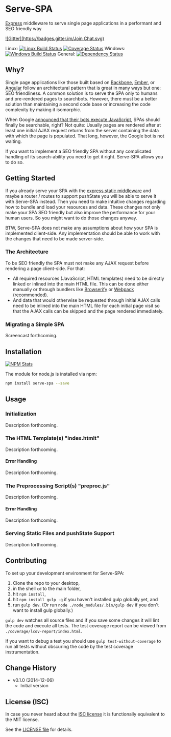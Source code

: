 # Serve-SPA

[Express](http://expressjs.com) middleware to serve single page applications in a performant and SEO friendly way

[![Gitter](https://badges.gitter.im/Join Chat.svg)](https://gitter.im/analog-nico/serve-spa?utm_source=badge&utm_medium=badge&utm_campaign=pr-badge&utm_content=badge)

Linux: [![Linux Build Status](https://travis-ci.org/analog-nico/serve-spa.svg?branch=master)](https://travis-ci.org/analog-nico/serve-spa) [![Coverage Status](https://coveralls.io/repos/analog-nico/serve-spa/badge.png)](https://coveralls.io/r/analog-nico/serve-spa?branch=master) Windows: [![Windows Build Status](https://ci.appveyor.com/api/projects/status/b6ps2l9im3rr6eqh/branch/master?svg=true)](https://ci.appveyor.com/project/analog-nico/serve-spa/branch/master) General: [![Dependency Status](https://david-dm.org/analog-nico/serve-spa.svg)](https://david-dm.org/analog-nico/serve-spa)

## Why?

Single page applications like those built based on [Backbone](http://backbonejs.org), [Ember](http://emberjs.com), or [Angular](https://angularjs.org) follow an architectural pattern that is great in many ways but one: SEO friendliness. A common solution is to serve the SPA only to humans and pre-rendered pages to searchbots. However, there must be a better solution than maintaining a second code base or increasing the code complexity by making it isomorphic.

When Google [announced that their bots execute JavaScript](http://googlewebmastercentral.blogspot.com/2014/05/understanding-web-pages-better.html), SPAs should finally be searchable, right? Not quite: Usually pages are rendered after at least one initial AJAX request returns from the server containing the data with which the page is populated. That long, however, the Google bot is not waiting.

If you want to implement a SEO friendly SPA without any complicated handling of its search-ability you need to get it right. Serve-SPA allows you to do so.

## Getting Started

If you already serve your SPA with the [express.static middleware](http://expressjs.com/guide/using-middleware.html#express.static) and maybe a router / routes to support pushState you will be able to serve it with Serve-SPA instead. Then you need to make intuitive changes regarding how to bundle and load your resources and data. These changes not only make your SPA SEO friendly but also improve the performance for your human users. So you might want to do those changes anyway.

BTW, Serve-SPA does not make any assumptions about how your SPA is implemented client-side. Any implementation should be able to work with the changes that need to be made server-side.

### The Architecture

To be SEO friendly the SPA must not make any AJAX request before rendering a page client-side. For that:

 - All required resources (JavaScript, HTML templates) need to be directly linked or inlined into the main HTML file. This can be done either manually or through bundlers like [Browserify](http://browserify.org) or [Webpack](http://webpack.github.io) (recommended).
 - And data that would otherwise be requested through initial AJAX calls need to be inlined into the main HTML file for each initial page visit so that the AJAX calls can be skipped and the page rendered immediately.

### Migrating a Simple SPA

Screencast forthcoming.

## Installation

[![NPM Stats](https://nodei.co/npm/serve-spa.png?downloads=true)](https://npmjs.org/package/serve-spa)

The module for node.js is installed via npm:

``` bash
npm install serve-spa --save
```

## Usage

### Initialization

Description forthcoming.

### The HTML Template(s) "index.htmlt"

Description forthcoming.

#### Error Handling

Description forthcoming.

### The Preprocessing Script(s) "preproc.js"

Description forthcoming.

#### Error Handling

Description forthcoming.

### Serving Static Files and pushState Support

Description forthcoming.

## Contributing

To set up your development environment for Serve-SPA:

1. Clone the repo to your desktop,
2. in the shell `cd` to the main folder,
3. hit `npm install`,
4. hit `npm install gulp -g` if you haven't installed gulp globally yet, and
5. run `gulp dev`. (Or run `node ./node_modules/.bin/gulp dev` if you don't want to install gulp globally.)

`gulp dev` watches all source files and if you save some changes it will lint the code and execute all tests. The test coverage report can be viewed from `./coverage/lcov-report/index.html`.

If you want to debug a test you should use `gulp test-without-coverage` to run all tests without obscuring the code by the test coverage instrumentation.

## Change History

- v0.1.0 (2014-12-06)
	- Initial version

## License (ISC)

In case you never heard about the [ISC license](http://en.wikipedia.org/wiki/ISC_license) it is functionally equivalent to the MIT license.

See the [LICENSE file](LICENSE) for details.